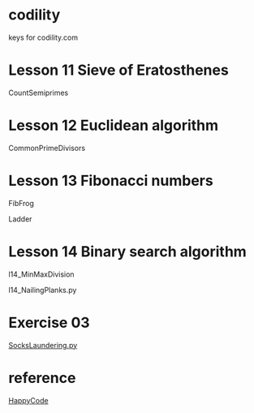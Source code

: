 # codility
keys for codility.com

# Lesson 11 Sieve of Eratosthenes
CountSemiprimes

# Lesson 12 Euclidean algorithm
CommonPrimeDivisors


# Lesson 13 Fibonacci numbers
FibFrog

Ladder

# Lesson 14 Binary search algorithm
l14_MinMaxDivision

l14_NailingPlanks.py

# Exercise 03
[SocksLaundering.py](https://app.codility.com/demo/results/training5VW4H5-3P7/)

# reference
[HappyCode](https://github.com/hellocomrade/happycoding/tree/a07d8b3cfd5eadb3c3b2f4383cb8ffc32d52f928)
